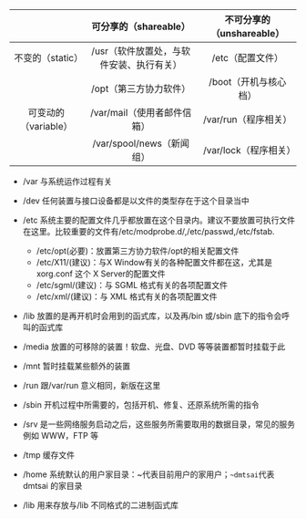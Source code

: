 |                      |          可分享的（shareable）           | 不可分享的（unshareable） |
| :------------------: | :--------------------------------------: | :-----------------------: |
|   不变的（static）   | /usr（软件放置处，与软件安装、执行有关） |     /etc（配置文件）      |
|                      |          /opt（第三方协力软件）          |   /boot（开机与核心档）   |
| 可变动的（variable） |       /var/mail（使用者邮件信箱）        |   /var/run（程序相关）    |
|                      |        /var/spool/news（新闻组）         |   /var/lock（程序相关）   |

* /var 与系统运作过程有关
* /dev 任何装置与接口设备都是以文件的类型存在于这个目录当中
* /etc 系统主要的配置文件几乎都放置在这个目录内。建议不要放置可执行文件在这里。比较重要的文件有/etc/modprobe.d/,/etc/passwd,/etc/fstab.
  * /etc/opt(必要)：放置第三方协力软件/opt的相关配置文件
  * /etc/X11/(建议)：与X Window有关的各种配置文件都在这，尤其是 xorg.conf 这个 X Server的配置文件
  * /etc/sgml/(建议)：与 SGML 格式有关的各项配置文件
  * /etc/xml/(建议)：与 XML 格式有关的各项配置文件
* /lib 放置的是再开机时会用到的函式库，以及再/bin 或/sbin 底下的指令会呼叫的函式库
* /media 放置的可移除的装置！软盘、光盘、DVD 等等装置都暂时挂载于此
* /mnt 暂时挂载某些额外的装置
* /run 跟/var/run 意义相同，新版在这里
* /sbin 开机过程中所需要的，包括开机、修复、还原系统所需的指令
* /srv 是一些网络服务启动之后，这些服务所需要取用的数据目录，常见的服务例如 WWW，FTP 等
* /tmp 缓存文件

* /home 系统默认的用户家目录：~代表目前用户的家用户；`~dmtsai`代表 dmtsai 的家目录
* /lib<qual> 用来存放与/lib 不同格式的二进制函式库